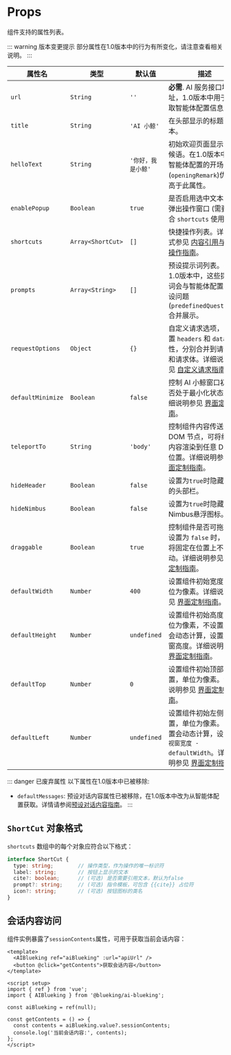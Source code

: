 # Props

组件支持的属性列表。

::: warning 版本变更提示
部分属性在1.0版本中的行为有所变化，请注意查看相关说明。
:::

| 属性名          | 类型              | 默认值      | 描述                                                                                                   |
| --------------- | ----------------- | ----------- | ------------------------------------------------------------------------------------------------------ |
| `url`           | `String`          | `''`        | **必需**. AI 服务接口地址，1.0版本中用于获取智能体配置信息。                                            |
| `title`         | `String`          | `'AI 小鲸'`  | 在头部显示的标题文本。                                                                                |
| `helloText`     | `String`          | `'你好，我是小鲸'` | 初始欢迎页面显示的问候语。在1.0版本中，智能体配置的开场白(`openingRemark`)优先级高于此属性。         |
| `enablePopup`   | `Boolean`         | `true`      | 是否启用选中文本后的弹出操作窗口 (需要配合 `shortcuts` 使用)。                                            |
| `shortcuts`     | `Array<ShortCut>` | `[]`        | 快捷操作列表。详细格式参见 [内容引用与快捷操作指南](/guide/core-features/content-referencing#配置快捷操作-shortcuts)。 |
| `prompts`       | `Array<String>`   | `[]`        | 预设提示词列表。在1.0版本中，这些提示词会与智能体配置的预设问题(`predefinedQuestions`)合并展示。       |
| `requestOptions`| `Object`          | `{}`        | 自定义请求选项，可设置 `headers` 和 `data` 属性，分别合并到请求头和请求体。详细说明参见 [自定义请求指南](/guide/advanced-usage/custom-requests)。 |
| `defaultMinimize`| `Boolean`         | `false`     | 控制 AI 小鲸窗口初始是否处于最小化状态。详细说明参见 [界面定制指南](/guide/core-features/ui-customization#初始最小化状态)。 |
| `teleportTo`    | `String`          | `'body'`    | 控制组件内容传送到的 DOM 节点，可将组件内容渲染到任意 DOM 位置。详细说明参见 [界面定制指南](/guide/core-features/ui-customization#自定义传送目标)。 |
| `hideHeader`    | `Boolean`         | `false`     | 设置为`true`时隐藏组件的头部栏。                                                                      |
| `hideNimbus`    | `Boolean`         | `false`     | 设置为`true`时隐藏Nimbus悬浮图标。                                                                     |
| `draggable`     | `Boolean`         | `true`      | 控制组件是否可拖拽。设置为 `false` 时，窗口将固定在位置上不可移动。详细说明参见 [界面定制指南](/guide/core-features/ui-customization#拖拽功能控制与初始位置设置)。 |
| `defaultWidth`  | `Number`          | `400` | 设置组件初始宽度，单位为像素。详细说明参见 [界面定制指南](/guide/core-features/ui-customization#拖拽功能控制与初始位置设置)。 |
| `defaultHeight` | `Number`          | `undefined` | 设置组件初始高度，单位为像素，不设置组件会动态计算，设置为视窗高度。详细说明参见 [界面定制指南](/guide/core-features/ui-customization#拖拽功能控制与初始位置设置)。 |
| `defaultTop`    | `Number`          | `0` | 设置组件初始顶部位置，单位为像素。详细说明参见 [界面定制指南](/guide/core-features/ui-customization#拖拽功能控制与初始位置设置)。 |
| `defaultLeft`   | `Number`          | `undefined` | 设置组件初始左侧位置，单位为像素。不设置会动态计算，设置为 `视窗宽度 - defaultWidth`。详细说明参见 [界面定制指南](/guide/core-features/ui-customization#拖拽功能控制与初始位置设置)。 |

::: danger 已废弃属性
以下属性在1.0版本中已被移除:
- `defaultMessages`: 预设对话内容属性已被移除，在1.0版本中改为从智能体配置获取。详情请参阅[预设对话内容指南](/guide/advanced-usage/default-messages)。
:::

## `ShortCut` 对象格式

`shortcuts` 数组中的每个对象应符合以下格式：

```typescript
interface ShortCut {
  type: string;        // 操作类型，作为操作的唯一标识符
  label: string;       // 按钮上显示的文本
  cite?: boolean;      // (可选) 是否需要引用文本，默认为false
  prompt?: string;     // (可选) 指令模板，可包含 {{cite}} 占位符
  icon?: string;       // (可选) 按钮图标的类名
}
```

## 会话内容访问

组件实例暴露了`sessionContents`属性，可用于获取当前会话内容：

```vue
<template>
  <AIBlueking ref="aiBlueking" :url="apiUrl" />
  <button @click="getContents">获取会话内容</button>
</template>

<script setup>
import { ref } from 'vue';
import { AIBlueking } from '@blueking/ai-blueking';

const aiBlueking = ref(null);

const getContents = () => {
  const contents = aiBlueking.value?.sessionContents;
  console.log('当前会话内容:', contents);
};
</script>
```